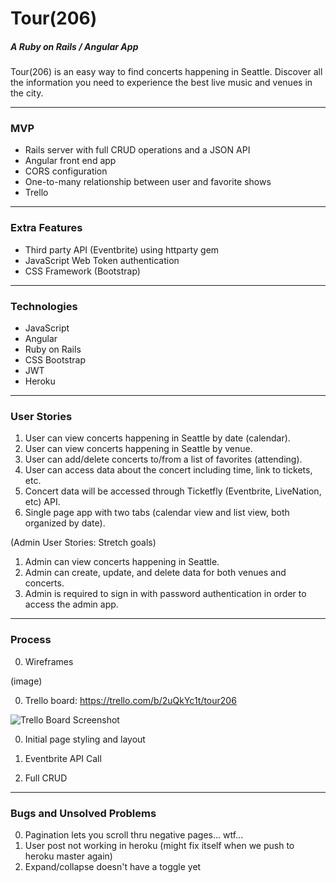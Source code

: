 # Tour(206)
##### A Ruby on Rails / Angular App


Tour(206) is an easy way to find concerts happening in Seattle. Discover all the information you need to experience the best live music and venues in the city.

---

### MVP

* Rails server with full CRUD operations and a JSON API
* Angular front end app
* CORS configuration
* One-to-many relationship between user and favorite shows
* Trello

---

### Extra Features

* Third party API (Eventbrite) using httparty gem
* JavaScript Web Token authentication
* CSS Framework (Bootstrap)

---

### Technologies

* JavaScript
* Angular
* Ruby on Rails
* CSS Bootstrap
* JWT
* Heroku

---

### User Stories

1. User can view concerts happening in Seattle by date (calendar).
2. User can view concerts happening in Seattle by venue.
3. User can add/delete concerts to/from a list of favorites (attending).
4. User can access data about the concert including time, link to tickets, etc.
5. Concert data will be accessed through Ticketfly (Eventbrite, LiveNation, etc) API.
6. Single page app with two tabs (calendar view and list view, both organized by date).

(Admin User Stories: Stretch goals)

1. Admin can view concerts happening in Seattle.
2. Admin can create, update, and delete data for both venues and concerts.
3. Admin is required to sign in with password authentication in order to access the admin app.

---

### Process

0. Wireframes

(image)

0. Trello board: https://trello.com/b/2uQkYc1t/tour206

![Trello Board Screenshot](trello.png)

0. Initial page styling and layout

0. Eventbrite API Call

0. Full CRUD

---

### Bugs and Unsolved Problems

0. Pagination lets you scroll thru negative pages... wtf...
0. User post not working in heroku (might fix itself when we push to heroku master again)
0. Expand/collapse doesn't have a toggle yet
